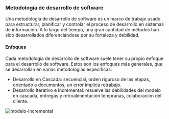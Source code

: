 ### Metodología de desarrollo de software
Una metodología de desarrollo de software es un marco de trabajo usado para estructurar, planificar y controlar el proceso de desarrollo en sistemas de información.
A lo largo del tiempo, una gran cantidad de métodos han sido desarrollados diferenciándose por su fortaleza y debilidad.

#### Enfoques
Cada metodología de desarrollo de software suele tener su propio enfoque para el desarrollo de software. Estos son los enfoques más generales, que se desarrollan en varias metodologías específicas:
* Desarrollo en Cascada: secuencial, orden riguroso de las etapas, orientado a documentos, un error implica retrabajo.
* Desarrollo Iterativo e Incremental: resuelve las debilidades del modelo en cascada, entregas y retroalimentación tempranas, colaboración del cliente.

![modelo-incremental](https://user-images.githubusercontent.com/38529682/84301562-68982900-ab2a-11ea-9cb0-4880ba4b8cd7.png)


